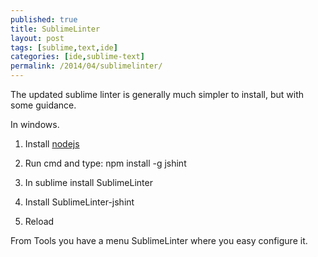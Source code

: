 ```yaml
---
published: true
title: SublimeLinter
layout: post
tags: [sublime,text,ide]
categories: [ide,sublime-text]
permalink: /2014/04/sublimelinter/
---
```

The updated sublime linter is generally much simpler to install, but with some guidance.

In windows.

1. Install [nodejs](http://nodejs.org)

2. Run cmd and type: npm install -g jshint

3. In sublime install SublimeLinter

4. Install SublimeLinter-jshint

5. Reload


From Tools you have a menu SublimeLinter where you easy configure it.
